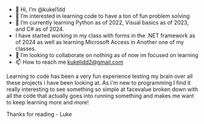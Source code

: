 - 👋 Hi, I’m @kukel1dd
- 👀 I’m interested in learning code to have a ton of fun problem solving
- 🌱 I’m currently learning Python as of 2022, Visual basics as of 2023, and C# as of 2024.
-  I have started working in my class with forms in the .NET framework as of 2024 as well as learning Microsoft Access in Another one of my classes.
- 💞️ I’m looking to collaborate on nothing as of now im focused on learning
- 📫 How to reach me kukelidd2@gmail.com

Learning to code has been a very fun experience testing my brain over all these projects i have been looking at.
As i'm new to programming I find it really interesting to see something so simple at facevalue broken down with all the code that actually goes into running something and makes me want to 
keep learning more and more!


Thanks for reading - Luke

